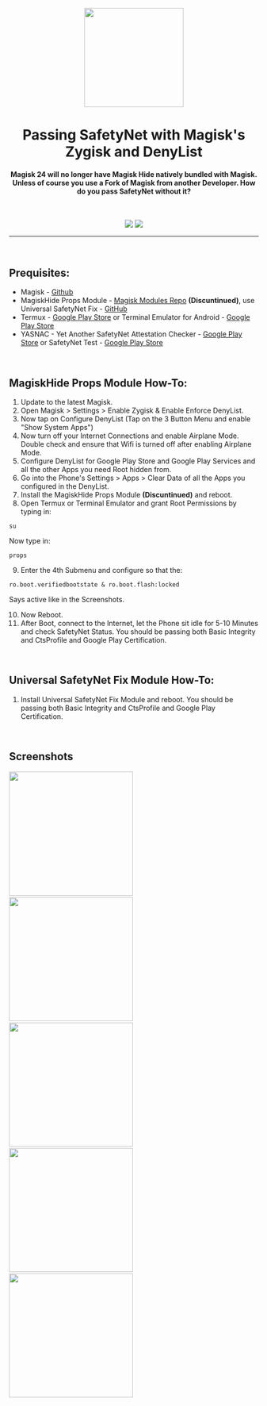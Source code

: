 <p align="center"><img src="https://i.ibb.co/Jzbngh8/Google-Play-Services.png" width="200"></a>
<h1 align="center"><b>Passing SafetyNet with Magisk's Zygisk and DenyList</b></h1>
<h4 align="center">Magisk 24 will no longer have Magisk Hide natively bundled with Magisk. 
Unless of course you use a Fork of Magisk from another Developer.
How do you pass SafetyNet without it?</h4>
<br />

<p align="center">
<a href="https://www.paypal.com/cgi-bin/webscr?cmd=_s-xclick&hosted_button_id=HW8B98TVDLKWA" alt="Donate-PayPal"><img src="https://img.shields.io/badge/Donate-PayPal-blue"></a>
<a href="https://github.com/K3V1991/Donate-Crypto" alt="Donate-Crypto"><img src="https://img.shields.io/badge/Donate-Crypto-yellow"></a>
<hr>
<br />

## Prequisites:
* Magisk - [Github](https://github.com/topjohnwu/Magisk "Magisk")
* MagiskHide Props Module - [Magisk Modules Repo](https://github.com/Magisk-Modules-Repo/MagiskHidePropsConf "MagiskHidePropsConf") **(Discuntinued)**, use Universal SafetyNet Fix - [GitHub](https://github.com/kdrag0n/safetynet-fix "Universal SafetyNet Fix")
* Termux - [Google Play Store](https://play.google.com/store/apps/details?id=com.termux "Termux") or Terminal Emulator for Android - [Google Play Store](https://play.google.com/store/apps/details?id=jackpal.androidterm "Terminal Emulator") 
* YASNAC - Yet Another SafetyNet Attestation Checker - [Google Play Store](https://play.google.com/store/apps/details?id=rikka.safetynetchecker "YASNAC") or SafetyNet Test - [Google Play Store](https://play.google.com/store/apps/details?id=org.freeandroidtools.safetynettest "SafetyNet Test")
<br />

## MagiskHide Props Module How-To:
1. Update to the latest Magisk.
2. Open Magisk > Settings > Enable Zygisk & Enable Enforce DenyList.
3. Now tap on Configure DenyList (Tap on the 3 Button Menu and enable "Show System Apps")
4. Now turn off your Internet Connections and enable Airplane Mode. Double check and ensure that Wifi is turned off after enabling Airplane Mode.
5. Configure DenyList for Google Play Store and Google Play Services and all the other Apps you need Root hidden from.
6. Go into the Phone's Settings > Apps > Clear Data of all the Apps you configured in the DenyList.
7. Install the MagiskHide Props Module **(Discuntinued)** and reboot.
8. Open Termux or Terminal Emulator and grant Root Permissions by typing in:
```
su
```
Now type in:
```
props
```
9. Enter the 4th Submenu and configure so that the:
```
ro.boot.verifiedbootstate & ro.boot.flash:locked
```
Says active like in the Screenshots.

10. Now Reboot.
11. After Boot, connect to the Internet, let the Phone sit idle for 5-10 Minutes and check SafetyNet Status. 
You should be passing both Basic Integrity and CtsProfile and Google Play Certification.
<br />

## Universal SafetyNet Fix Module How-To:
1. Install Universal SafetyNet Fix Module and reboot.
You should be passing both Basic Integrity and CtsProfile and Google Play Certification.
<br />

## Screenshots
<img src="https://i.ibb.co/7bKvCLV/Temux-su.jpg" width="250"></a> &emsp;
<img src="https://i.ibb.co/Kq2m4GL/Termux-props.jpg" width="250"></a> &emsp;
<img src="https://i.ibb.co/S6M7sq2/Magisk-Hide-Props-Config-Menu.jpg" width="250"></a> &emsp;
<img src="https://i.ibb.co/Q91dcFh/Edit-Magisk-Hide-props.jpg" width="250"></a> &emsp;
<img src="https://i.ibb.co/GQMSdmB/Safety-Net-Checker.jpg" width="250"></a>
